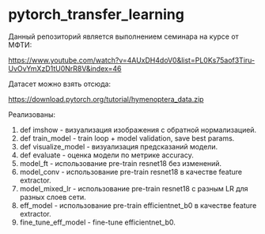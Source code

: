 # pytorch_transfer_learning

 Данный репозиторий является выполнением семинара на курсе от МФТИ:

 https://www.youtube.com/watch?v=4AUxDH4doV0&list=PL0Ks75aof3Tiru-UvOvYmXzD1tU0NrR8V&index=46

 Датасет можно взять отсюда:
 
 https://download.pytorch.org/tutorial/hymenoptera_data.zip

 Реализованы:
  1. def imshow - визуализация изображения с обратной нормализацией.
  2. def train_model - train loop + model validation, save best params.
  3. def visualize_model - визуализация предсказаний модели.
  4. def evaluate - оценка модели по метрике accuracy.
  5. model_ft - использование pre-train resnet18 без изменений.
  6. model_conv - использование pre-train resnet18 в качестве feature extractor.
  7. model_mixed_lr - использование pre-train resnet18 с разным LR для разных слоев сети.
  8. eff_model - использование pre-train efficientnet_b0 в качестве feature extractor.
  9. fine_tune_eff_model - fine-tune efficientnet_b0.
